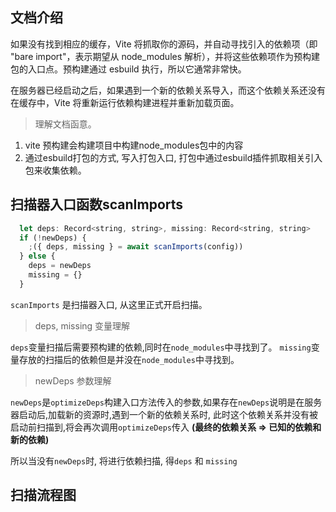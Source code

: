 ## 文档介绍

如果没有找到相应的缓存，Vite 将抓取你的源码，并自动寻找引入的依赖项（即 "bare import"，表示期望从 node_modules 解析），并将这些依赖项作为预构建包的入口点。预构建通过 esbuild 执行，所以它通常非常快。

在服务器已经启动之后，如果遇到一个新的依赖关系导入，而这个依赖关系还没有在缓存中，Vite 将重新运行依赖构建进程并重新加载页面。


> 理解文档函意。

1. vite 预构建会构建项目中构建node_modules包中的内容
2. 通过esbuild打包的方式, 写入打包入口, 打包中通过esbuild插件抓取相关引入包来收集依赖。


## 扫描器入口函数scanImports

```js
  let deps: Record<string, string>, missing: Record<string, string>
  if (!newDeps) {
    ;({ deps, missing } = await scanImports(config))
  } else {
    deps = newDeps
    missing = {}
  }
```

`scanImports` 是扫描器入口, 从这里正式开启扫描。

> deps, missing 变量理解

`deps`变量扫描后需要预构建的依赖,同时在`node_modules`中寻找到了。
`missing`变量存放的扫描后的依赖但是并没在`node_modules`中寻找到。

> newDeps 参数理解

`newDeps`是`optimizeDeps`构建入口方法传入的参数,如果存在`newDeps`说明是在服务器启动后,加载新的资源时,遇到一个新的依赖关系时, 此时这个依赖关系并没有被启动前扫描到,将会再次调用`optimizeDeps`传入 **(最终的依赖关系 => 已知的依赖和新的依赖)**

所以当没有`newDeps`时, 将进行依赖扫描, 得`deps` 和 `missing`


## 扫描流程图